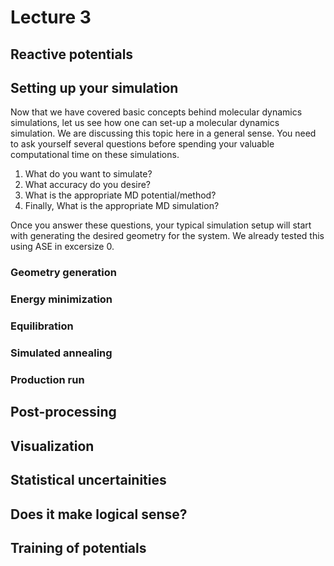 Lecture 3
=========
## Reactive potentials

## Setting up your simulation
Now that we have covered basic concepts behind molecular dynamics simulations, let us see how one can set-up a molecular dynamics
simulation. We are discussing this topic here in a general sense. You need to ask yourself several questions before spending your
valuable computational time on these simulations.

1. What do you want to simulate?
2. What accuracy do you desire?
3. What is the appropriate MD potential/method?
4. Finally, What is the appropriate MD simulation?

Once you answer these questions, your typical simulation setup will start with generating the desired geometry for the system. We already
tested this using ASE in excersize 0.
### Geometry generation
### Energy minimization
### Equilibration
### Simulated annealing
### Production run
## Post-processing

## Visualization

## Statistical uncertainities

## Does it make logical sense?

## Training of potentials
